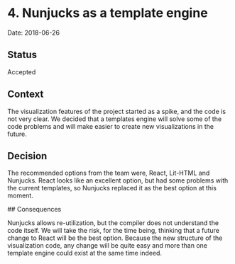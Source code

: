 # 4. Nunjucks as a template engine

Date: 2018-06-26

## Status

Accepted

## Context

The visualization features of the project started as a spike, and the code is not very clear. We decided that a templates engine will solve some of the code problems and will make easier to create new visualizations in the future.

## Decision

The recommended options from the team were, React, Lit-HTML and Nunjucks. React looks like an excellent option, but had some problems with the current templates, so Nunjucks replaced it as the best option at this moment.

## Consequences

Nunjucks allows re-utilization, but the compiler does not understand the code itself. We will take the risk, for the time being, thinking that a future change to React will be the best option. Because the new structure of the visualization code, any change will be quite easy and more than one template engine could exist at the same time indeed.